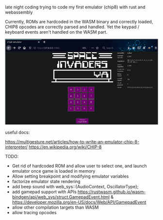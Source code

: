 late night coding trying to code my first emulator (chip8) with rust and webassembly

Currently, ROMs are hardcoded in the WASM binary and correctly loaded, CHIP8 opcodes are correctly parsed and handled. Yet the keypad / keyboard events aren't handled on the WASM part.

![The emulator running](example.png)

useful docs:

https://multigesture.net/articles/how-to-write-an-emulator-chip-8-interpreter/
https://en.wikipedia.org/wiki/CHIP-8

TODO:

- Get rid of hardcoded ROM and allow user to select one, and launch emulator once game is loaded in memory
- Allow setting breakpoint and modifying emulator variables
- factorize emulator state rendering
- add beep sound with web_sys::{AudioContext, OscillatorType};
- add gamepad support with APIs https://rustwasm.github.io/wasm-bindgen/api/web_sys/struct.GamepadEvent.html & https://developer.mozilla.org/en-US/docs/Web/API/GamepadEvent
- allow other compilation targets than WASM
- allow tracing opcodes

